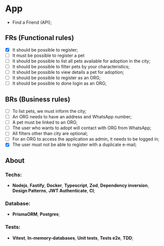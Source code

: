 # App

- Find a Friend (API);

## FRs (Functional rules)

- [x] It should be possible to register;
- [ ] It must be possible to register a pet
- [ ] It should be possible to list all pets available for adoption in the city;
- [ ] It should be possible to filter pets by your characteristics;
- [ ] It should be possible to view details a pet for adoption;
- [ ] It should be possible to register as an ORG;
- [ ] It should be possible to done login as an ORG;

## BRs (Business rules)

- [ ] To list pets, we must inform the city;
- [ ] An ORG needs to have an address and WhatsApp number;
- [ ] A pet must be linked to an ORG;
- [ ] The user who wants to adopt will contact with ORG from WhatsApp;
- [ ] All filters other than city are optional;
- [ ] For an ORG to access the application as admin, it needs to be logged in;
- [x] The user must not be able to register with a duplicate e-mail;

## About

### Techs:
- **Nodejs**, **Fastify**, **Docker**, **Typescript**, **Zod**, **Dependency inversion**, **Design Patterns**, **JWT Authenticate**, **CI**;

### Database:
- **PrismaORM**, **Postgres**;

### Tests:
- **Vitest**, **In-memory-databases**, **Unit tests**, **Tests e2e**, **TDD**;